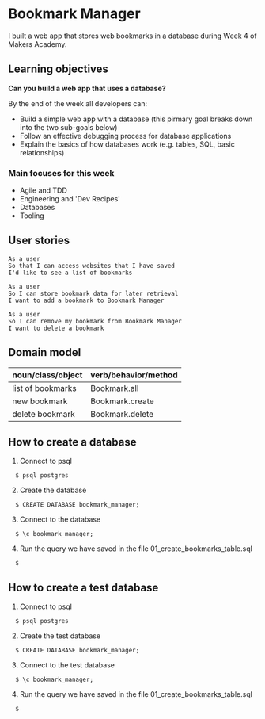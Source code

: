 # Bookmark Manager

I built a web app that stores web bookmarks in a database during Week 4 of Makers Academy.

## Learning objectives

**Can you build a web app that uses a database?**

By the end of the week all developers can:

* Build a simple web app with a database (this pirmary goal breaks down into the two sub-goals below)
* Follow an effective debugging process for database applications
* Explain the basics of how databases work (e.g. tables, SQL, basic relationships)

### Main focuses for this week

- Agile and TDD
- Engineering and 'Dev Recipes'
- Databases
- Tooling

## User stories

```
As a user
So that I can access websites that I have saved
I'd like to see a list of bookmarks

As a user
So I can store bookmark data for later retrieval
I want to add a bookmark to Bookmark Manager

As a user
So I can remove my bookmark from Bookmark Manager
I want to delete a bookmark
```

## Domain model

|   noun/class/object  |    verb/behavior/method     |
|-----------|---------------|
|  list of bookmarks  | Bookmark.all    |
|  new bookmark       | Bookmark.create |
|  delete bookmark    | Bookmark.delete |

## How to create a database 
1. Connect to psql
```
  $ psql postgres
```
2. Create the database
```
  $ CREATE DATABASE bookmark_manager;
```
3. Connect to the database
```
  $ \c bookmark_manager;
```
4. Run the query we have saved in the file 01_create_bookmarks_table.sql
```
  $ 
```


## How to create a test database 
1. Connect to psql
```
  $ psql postgres
```
2. Create the test database
```
  $ CREATE DATABASE bookmark_manager;
```
3. Connect to the test database 
```
  $ \c bookmark_manager;
```
4. Run the query we have saved in the file 01_create_bookmarks_table.sql
```
  $ 
```
